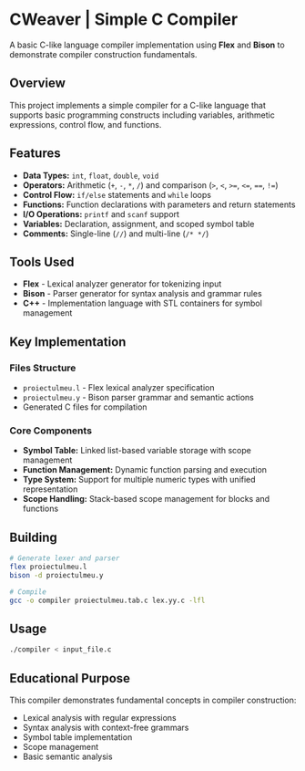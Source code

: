 # CWeaver | Simple C Compiler 

A basic C-like language compiler implementation using **Flex** and **Bison** to demonstrate compiler construction fundamentals.

## Overview

This project implements a simple compiler for a C-like language that supports basic programming constructs including variables, arithmetic expressions, control flow, and functions.

## Features

- **Data Types:** `int`, `float`, `double`, `void`
- **Operators:** Arithmetic (`+`, `-`, `*`, `/`) and comparison (`>`, `<`, `>=`, `<=`, `==`, `!=`)
- **Control Flow:** `if/else` statements and `while` loops
- **Functions:** Function declarations with parameters and return statements
- **I/O Operations:** `printf` and `scanf` support
- **Variables:** Declaration, assignment, and scoped symbol table
- **Comments:** Single-line (`//`) and multi-line (`/* */`)

## Tools Used

- **Flex** - Lexical analyzer generator for tokenizing input
- **Bison** - Parser generator for syntax analysis and grammar rules
- **C++** - Implementation language with STL containers for symbol management

## Key Implementation

### Files Structure
- `proiectulmeu.l` - Flex lexical analyzer specification
- `proiectulmeu.y` - Bison parser grammar and semantic actions
- Generated C files for compilation

### Core Components
- **Symbol Table:** Linked list-based variable storage with scope management
- **Function Management:** Dynamic function parsing and execution
- **Type System:** Support for multiple numeric types with unified representation
- **Scope Handling:** Stack-based scope management for blocks and functions

## Building

```bash
# Generate lexer and parser
flex proiectulmeu.l
bison -d proiectulmeu.y

# Compile
gcc -o compiler proiectulmeu.tab.c lex.yy.c -lfl
```

## Usage

```bash
./compiler < input_file.c
```

## Educational Purpose

This compiler demonstrates fundamental concepts in compiler construction:
- Lexical analysis with regular expressions
- Syntax analysis with context-free grammars
- Symbol table implementation
- Scope management
- Basic semantic analysis
